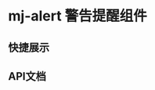<script setup>
import quickShow from './components/quickShow.vue'
import propsBody from './data/propsBody'
</script>

# mj-alert 警告提醒组件

## 快捷展示
<quickShow />

## API文档
<props-table descriptType="Props" :propsBody="propsBody" />
